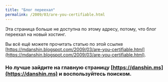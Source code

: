 ```yaml
---
title: "Блог переехал"
permalink: /2009/03/are-you-certifiable.html
---
```

Эта страница больше не доступна по этому адресу, потому, что блог переехал на новый хостинг.

Вы всё ещё можете прочитать статью по этой ссылке [https://mdanshin.blogspot.com/2009/03/are-you-certifiable.html](https://mdanshin.blogspot.com/2009/03/are-you-certifiable.html).

### Но лучше зайдите на главную страницу [https://danshin.ms](https://danshin.ms) и воспользуйтесь поиском.